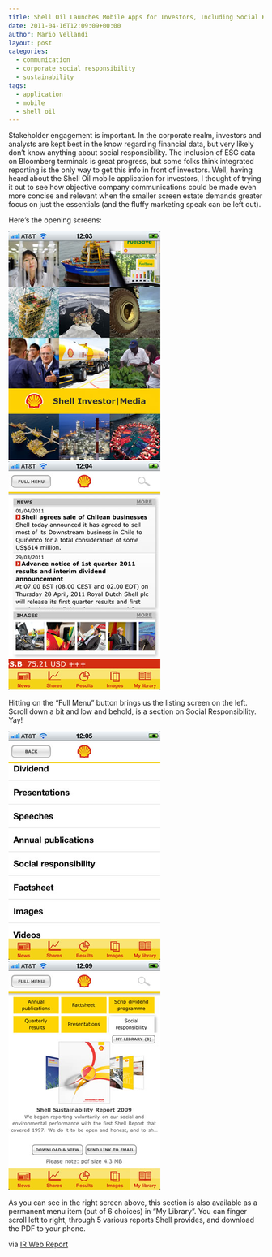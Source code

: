 ```yaml
---
title: Shell Oil Launches Mobile Apps for Investors, Including Social Responsibility Info
date: 2011-04-16T12:09:09+00:00
author: Mario Vellandi
layout: post
categories:
  - communication
  - corporate social responsibility
  - sustainability
tags:
  - application
  - mobile
  - shell oil
---
```

Stakeholder engagement is important. In the corporate realm, investors and analysts are kept best in the know regarding financial data, but very likely don&#8217;t know anything about social responsibility. The inclusion of ESG data on Bloomberg terminals is great progress, but some folks think integrated reporting is the only way to get this info in front of investors. Well, having heard about the Shell Oil mobile application for investors, I thought of trying it out to see how objective company communications could be made even more concise and relevant when the smaller screen estate demands greater focus on just the essentials (and the fluffy marketing speak can be left out).

Here&#8217;s the opening screens:

<img src="../wp-content/uploads/2011/04/Shell-investor-media-mobile-application-iphone-home.jpg" />
<img src="../wp-content/uploads/2011/04/Shell-investor-media-mobile-application-iphone-home2.jpg" />

Hitting on the &#8220;Full Menu&#8221; button brings us the listing screen on the left. Scroll down a bit and low and behold, is a section on Social Responsibility. Yay!

<img src="../wp-content/uploads/2011/04/Shell-investor-media-mobile-application-iphone-menu.jpg" />
<img src="../wp-content/uploads/2011/04/Shell-investor-media-mobile-application-iphone-social-responsibility.jpg" />

As you can see in the right screen above, this section is also available as a permanent menu item (out of 6 choices) in &#8220;My Library&#8221;. You can finger scroll left to right, through 5 various reports Shell provides, and download the PDF to your phone.

via [IR Web Report](http://irwebreport.com/20110331/shell-ipad-android-apps-investors-media/)

